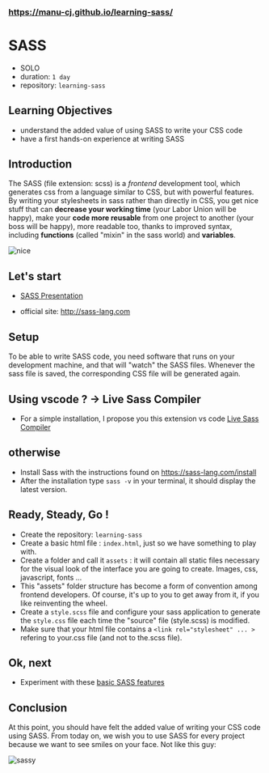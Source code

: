 ### https://manu-cj.github.io/learning-sass/

# SASS

- SOLO
- duration: `1 day`
- repository: `learning-sass`

## Learning Objectives

 - understand the added value of using SASS to write your CSS code
 - have a first hands-on experience at writing SASS

## Introduction

The SASS (file extension: scss) is a *frontend* development tool, which generates css from a language similar to CSS, but with powerful features. By writing your stylesheets in sass rather than directly in CSS, you get nice stuff that can **decrease your working time** (your Labor Union will be happy), make your **code more reusable** from one project to another (your boss will be happy), more readable too, thanks to improved syntax, including **functions** (called "mixin" in the sass world) and **variables**.

![nice](./assets/nice.gif)

## Let's start

- [SASS Presentation](https://docs.google.com/presentation/d/1gEZrPANsPNGJl-JDfYH_YSHSB9ba-Ss98r69TfPWVQE/edit?usp=sharing)

- official site: http://sass-lang.com

## Setup

To be able to write SASS code, you need software that runs on your development machine, and that will "watch" the SASS files. Whenever the sass file  is saved, the corresponding CSS file will be generated again.

## Using vscode ? -> Live Sass Compiler

- For a simple installation, I propose you this extension vs code [Live Sass Compiler](https://marketplace.visualstudio.com/items?itemName=ritwickdey.live-sass)

## otherwise

- Install Sass with the instructions found on https://sass-lang.com/install
- After the installation type `sass -v` in your terminal, it should display the latest version.


## Ready, Steady, Go !

- Create the repository: `learning-sass`
- Create a basic html file :  `index.html`, just so we have something to play with.
- Create a folder and call it `assets` : it will contain all static files necessary for the visual look of the interface you are going to create. Images, css, javascript, fonts ... 
- This "assets" folder structure has become a form of convention among frontend developers. Of course, it's up to you to get away from it, if you like reinventing the wheel.
- Create a `style.scss` file and configure your sass application to generate the `style.css` file each time the "source" file (style.scss) is modified.
- Make sure that your html file contains a `<link rel="stylesheet" ... >` refering to your.css file (and not to the.scss file).

## Ok, next

- Experiment with these [basic SASS features](./learning-sass/readme.md)

## Conclusion

At this point, you should have felt the added value of writing your CSS code using SASS.  From today on, we wish you to use SASS for every project because we want to see smiles on your face. Not like this guy:

![sassy](./assets/sassy.gif)




